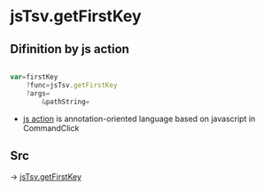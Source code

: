 # jsTsv.getFirstKey

## Difinition by js action

```js.js

var=firstKey
	?func=jsTsv.getFirstKey
	?args=
		&pathString=
```

- [js action]() is annotation-oriented language based on javascript in CommandClick

## Src

-> [jsTsv.getFirstKey](https://github.com/puutaro/CommandClick/blob/master/app/src/main/java/com/puutaro/commandclick/fragment_lib/terminal_fragment/js_interface/tsv/JsTsv.kt#L24)


